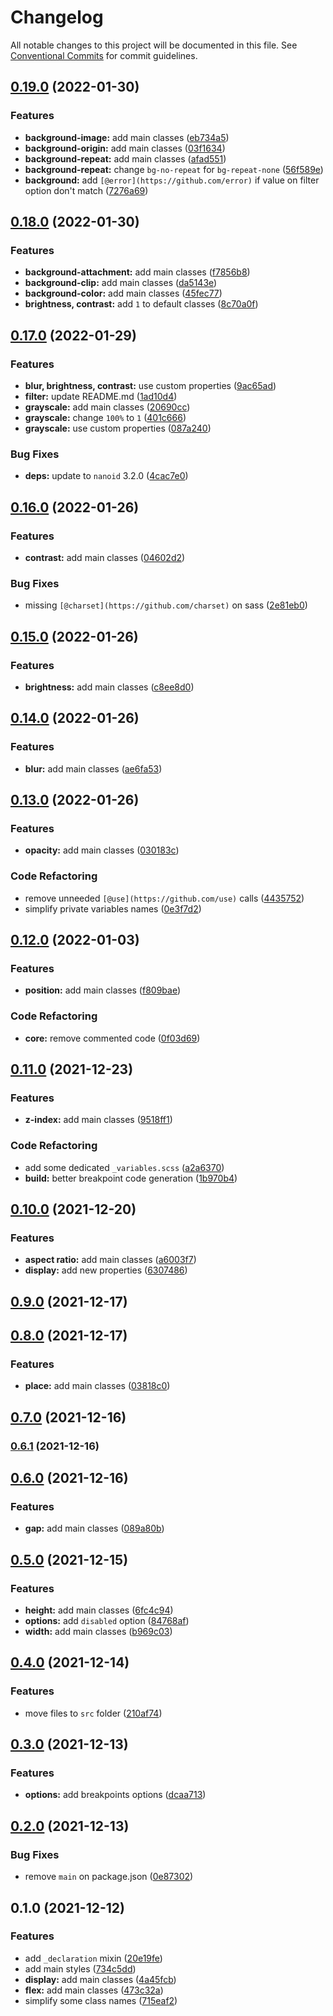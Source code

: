 # Changelog

All notable changes to this project will be documented in this file. See [Conventional Commits](https://conventionalcommits.org) for commit guidelines.

## [0.19.0](https://github.com/magnesiumlabs/lasco/compare/v0.18.0...v0.19.0) (2022-01-30)


### Features

* **background-image:** add main classes ([eb734a5](https://github.com/magnesiumlabs/lasco/commit/eb734a5b71d5eae1a331f3fd07ec880445c618dc))
* **background-origin:** add main classes ([03f1634](https://github.com/magnesiumlabs/lasco/commit/03f1634c30b822874d2a8cd7d2761afe81709835))
* **background-repeat:** add main classes ([afad551](https://github.com/magnesiumlabs/lasco/commit/afad55170934c2f39f21b28af3a32bee126b0ae7))
* **background-repeat:** change `bg-no-repeat` for `bg-repeat-none` ([56f589e](https://github.com/magnesiumlabs/lasco/commit/56f589e3ce500048b14e078903fbf3d572c1c1c1))
* **background:** add `[@error](https://github.com/error)` if value on filter option don't match ([7276a69](https://github.com/magnesiumlabs/lasco/commit/7276a69bb9225ef2666360a20e17f31e6be40410))

## [0.18.0](https://github.com/magnesiumlabs/lasco/compare/v0.17.0...v0.18.0) (2022-01-30)


### Features

* **background-attachment:** add main classes ([f7856b8](https://github.com/magnesiumlabs/lasco/commit/f7856b803ac2ad31a35fb97780d76da03789aff0))
* **background-clip:** add main classes ([da5143e](https://github.com/magnesiumlabs/lasco/commit/da5143ee1ba0c58ee41e38b05e67cb239a0436d8))
* **background-color:** add main classes ([45fec77](https://github.com/magnesiumlabs/lasco/commit/45fec776633b3820f422ef322834561f2cf9188d))
* **brightness, contrast:** add `1` to default classes ([8c70a0f](https://github.com/magnesiumlabs/lasco/commit/8c70a0f7cfe04ad59adfaa4f466a23d9a43ce90e))

## [0.17.0](https://github.com/magnesiumlabs/lasco/compare/v0.16.0...v0.17.0) (2022-01-29)


### Features

* **blur, brightness, contrast:** use custom properties ([9ac65ad](https://github.com/magnesiumlabs/lasco/commit/9ac65ad935fabf1fc23a23bcfe57ec044617f68f))
* **filter:** update README.md ([1ad10d4](https://github.com/magnesiumlabs/lasco/commit/1ad10d4a35e170a61cea85094ebb9d4a89da4d99))
* **grayscale:** add main classes ([20690cc](https://github.com/magnesiumlabs/lasco/commit/20690cc40b2bb273e9355db1f59eab679ef45060))
* **grayscale:** change `100%` to `1` ([401c666](https://github.com/magnesiumlabs/lasco/commit/401c666a0632e2a731cc547d577bc6e0bf793a4f))
* **grayscale:** use custom properties ([087a240](https://github.com/magnesiumlabs/lasco/commit/087a240d079a955513fc1f5a3c7680eeb68cca24))


### Bug Fixes

* **deps:** update to `nanoid` 3.2.0 ([4cac7e0](https://github.com/magnesiumlabs/lasco/commit/4cac7e02bcad10486e7a54d77509688999a2c87b))

## [0.16.0](https://github.com/magnesiumlabs/lasco/compare/v0.15.0...v0.16.0) (2022-01-26)


### Features

* **contrast:** add main classes ([04602d2](https://github.com/magnesiumlabs/lasco/commit/04602d2d88fbe90abc4863e21673f706032c90e2))


### Bug Fixes

* missing `[@charset](https://github.com/charset)` on sass ([2e81eb0](https://github.com/magnesiumlabs/lasco/commit/2e81eb085e2a3f07f541b5ff30c41f8a59f3aff0))

## [0.15.0](https://github.com/magnesiumlabs/lasco/compare/v0.14.0...v0.15.0) (2022-01-26)


### Features

* **brightness:** add main classes ([c8ee8d0](https://github.com/magnesiumlabs/lasco/commit/c8ee8d0586f4421cd4d4f2a17377f112641f4acc))

## [0.14.0](https://github.com/magnesiumlabs/lasco/compare/v0.13.0...v0.14.0) (2022-01-26)


### Features

* **blur:** add main classes ([ae6fa53](https://github.com/magnesiumlabs/lasco/commit/ae6fa536373736217d1710da1d61355b8d9e33d8))

## [0.13.0](https://github.com/magnesiumlabs/lasco/compare/v0.12.0...v0.13.0) (2022-01-26)


### Features

* **opacity:** add main classes ([030183c](https://github.com/magnesiumlabs/lasco/commit/030183c8ee9b28bf0cc1e339555850bc87d9c3c6))


### Code Refactoring

* remove unneeded `[@use](https://github.com/use)` calls ([4435752](https://github.com/magnesiumlabs/lasco/commit/443575251ca9b3de039084bc9e93ac4b1fa917a6))
* simplify private variables names ([0e3f7d2](https://github.com/magnesiumlabs/lasco/commit/0e3f7d2a3bea3d44b3674d6a07d4660cd56036ec))

## [0.12.0](https://github.com/magnesiumlabs/lasco/compare/v0.11.0...v0.12.0) (2022-01-03)


### Features

* **position:** add main classes ([f809bae](https://github.com/magnesiumlabs/lasco/commit/f809bae7f23e0004f50ee8fe3ea3e189fa654842))


### Code Refactoring

* **core:** remove commented code ([0f03d69](https://github.com/magnesiumlabs/lasco/commit/0f03d695531538e815db3df2e4e3e11bae585c10))

## [0.11.0](https://github.com/magnesiumlabs/lasco/compare/v0.10.0...v0.11.0) (2021-12-23)


### Features

* **z-index:** add main classes ([9518ff1](https://github.com/magnesiumlabs/lasco/commit/9518ff1c71175d044ccc0728b2b0850692e7c53f))


### Code Refactoring

* add some dedicated `_variables.scss` ([a2a6370](https://github.com/magnesiumlabs/lasco/commit/a2a637048268ce73c9f7fa92cc42d24353e10e07))
* **build:** better breakpoint code generation ([1b970b4](https://github.com/magnesiumlabs/lasco/commit/1b970b4d8c465ec1e32fb57a07f4855005803ec1))

## [0.10.0](https://github.com/magnesiumlabs/lasco/compare/v0.9.0...v0.10.0) (2021-12-20)


### Features

* **aspect ratio:** add main classes ([a6003f7](https://github.com/magnesiumlabs/lasco/commit/a6003f77d5591abc172d592dfb63172465a78d4d))
* **display:** add new properties ([6307486](https://github.com/magnesiumlabs/lasco/commit/63074862d7f3dadb5364cbfd15d524ba93e72897))

## [0.9.0](https://github.com/magnesiumlabs/lasco/compare/v0.8.0...v0.9.0) (2021-12-17)

## [0.8.0](https://github.com/magnesiumlabs/lasco/compare/v0.7.0...v0.8.0) (2021-12-17)


### Features

* **place:** add main classes ([03818c0](https://github.com/magnesiumlabs/lasco/commit/03818c065f91a61172451f80ed61712e29191a06))

## [0.7.0](https://github.com/magnesiumlabs/lasco/compare/v0.6.1...v0.7.0) (2021-12-16)

### [0.6.1](https://github.com/magnesiumlabs/lasco/compare/v0.6.0...v0.6.1) (2021-12-16)

## [0.6.0](https://github.com/magnesiumlabs/lasco/compare/v0.5.0...v0.6.0) (2021-12-16)


### Features

* **gap:** add main classes ([089a80b](https://github.com/magnesiumlabs/lasco/commit/089a80b27083bbc8aaf45cd68a431d953e2ee293))

## [0.5.0](https://github.com/magnesiumlabs/lasco/compare/v0.4.0...v0.5.0) (2021-12-15)


### Features

* **height:** add main classes ([6fc4c94](https://github.com/magnesiumlabs/lasco/commit/6fc4c9438086e284ba91bc1606092745b9968fe0))
* **options:** add `disabled` option ([84768af](https://github.com/magnesiumlabs/lasco/commit/84768af6d2359d08e024cffdeaf49b98c60e4fb6))
* **width:** add main classes ([b969c03](https://github.com/magnesiumlabs/lasco/commit/b969c0301693778b1d845f2673a785e96c2f8c25))

## [0.4.0](https://github.com/magnesiumlabs/lasco/compare/v0.3.0...v0.4.0) (2021-12-14)


### Features

* move files to `src` folder ([210af74](https://github.com/magnesiumlabs/lasco/commit/210af74c2ecba2d1c1b9b351987eab4bebd4d8b4))

## [0.3.0](https://github.com/magnesiumlabs/lasco/compare/v0.2.0...v0.3.0) (2021-12-13)


### Features

* **options:** add breakpoints options ([dcaa713](https://github.com/magnesiumlabs/lasco/commit/dcaa713ad37a6fc18f50a84ad9d83d8ee1d349f3))

## [0.2.0](https://github.com/magnesiumlabs/lasco/compare/v0.1.0...v0.2.0) (2021-12-13)


### Bug Fixes

* remove `main` on package.json ([0e87302](https://github.com/magnesiumlabs/lasco/commit/0e87302904a933b54d002f4d301a8020f428b421))

## 0.1.0 (2021-12-12)


### Features

* add `_declaration` mixin ([20e19fe](https://github.com/magnesiumlabs/lasco/commit/20e19feea1a350458d1ce49320c7c92d3db0800b))
* add main styles ([734c5dd](https://github.com/magnesiumlabs/lasco/commit/734c5dd5186a2680c471e16739068834a45c36dc))
* **display:** add main classes ([4a45fcb](https://github.com/magnesiumlabs/lasco/commit/4a45fcb11b5423511b74b44e79418c4671910de3))
* **flex:** add main classes ([473c32a](https://github.com/magnesiumlabs/lasco/commit/473c32a2e9cd8b79b059aed6b9a5eff1d8713a2d))
* simplify some class names ([715eaf2](https://github.com/magnesiumlabs/lasco/commit/715eaf294f2ad2be303339d5ba0aef453077826b))
